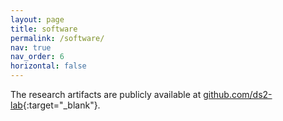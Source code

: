 ```yaml
---
layout: page
title: software
permalink: /software/
nav: true
nav_order: 6
horizontal: false
---
```


The research artifacts are publicly available at [github.com/ds2-lab](https://github.com/ds2-lab){:target="\_blank"}.


